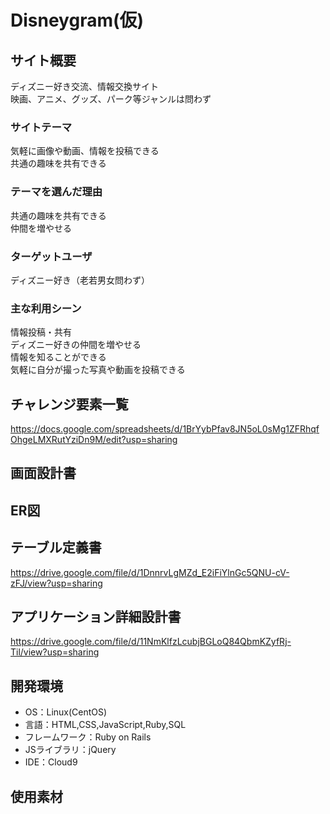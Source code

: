 # Disneygram(仮)

## サイト概要
ディズニー好き交流、情報交換サイト  
映画、アニメ、グッズ、パーク等ジャンルは問わず

### サイトテーマ
気軽に画像や動画、情報を投稿できる  
共通の趣味を共有できる

### テーマを選んだ理由
共通の趣味を共有できる  
仲間を増やせる

### ターゲットユーザ
ディズニー好き（老若男女問わず）

### 主な利用シーン
情報投稿・共有  
ディズニー好きの仲間を増やせる  
情報を知ることができる  
気軽に自分が撮った写真や動画を投稿できる  

## チャレンジ要素一覧
https://docs.google.com/spreadsheets/d/1BrYybPfav8JN5oL0sMg1ZFRhqfOhgeLMXRutYziDn9M/edit?usp=sharing

## 画面設計書

## ER図

## テーブル定義書
https://drive.google.com/file/d/1DnnrvLgMZd_E2iFiYlnGc5QNU-cV-zFJ/view?usp=sharing
## アプリケーション詳細設計書
https://drive.google.com/file/d/11NmKlfzLcubjBGLoQ84QbmKZyfRj-Til/view?usp=sharing

## 開発環境
- OS：Linux(CentOS)
- 言語：HTML,CSS,JavaScript,Ruby,SQL
- フレームワーク：Ruby on Rails
- JSライブラリ：jQuery
- IDE：Cloud9

## 使用素材

